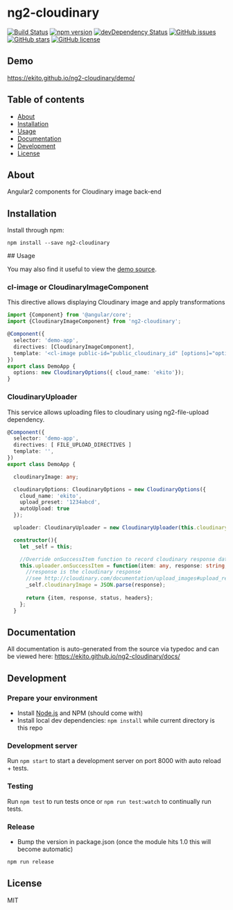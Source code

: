 # ng2-cloudinary
[![Build Status](https://travis-ci.org/Ekito/ng2-cloudinary.svg?branch=master)](https://travis-ci.org/ekito/ng2-cloudinary)
[![npm version](https://badge.fury.io/js/ng2-cloudinary.svg)](https://badge.fury.io/js/ng2-cloudinary)
[![devDependency Status](https://david-dm.org/ekito/ng2-cloudinary/dev-status.svg)](https://david-dm.org/ekito/ng2-cloudinary#info=devDependencies)
[![GitHub issues](https://img.shields.io/github/issues/ekito/ng2-cloudinary.svg)](https://github.com/ekito/ng2-cloudinary/issues)
[![GitHub stars](https://img.shields.io/github/stars/ekito/ng2-cloudinary.svg)](https://github.com/ekito/ng2-cloudinary/stargazers)
[![GitHub license](https://img.shields.io/badge/license-MIT-blue.svg)](https://raw.githubusercontent.com/ekito/ng2-cloudinary/master/LICENSE)

## Demo
https://ekito.github.io/ng2-cloudinary/demo/

## Table of contents

- [About](#about)
- [Installation](#installation)
- [Usage](#usage)
- [Documentation](#documentation)
- [Development](#development)
- [License](#licence)

## About

Angular2 components for Cloudinary image back-end

## Installation

Install through npm:
```
npm install --save ng2-cloudinary
```

## Usage

You may also find it useful to view the [demo source](https://github.com/ekito/ng2-cloudinary/blob/master/demo/demo.ts).

### cl-image or CloudinaryImageComponent

This directive allows displaying Cloudinary image and apply transformations 

```typescript
import {Component} from '@angular/core';
import {CloudinaryImageComponent} from 'ng2-cloudinary';

@Component({
  selector: 'demo-app',
  directives: [CloudinaryImageComponent],
  template: '<cl-image public-id="public_cloudinary_id" [options]="options"></cl-image>'
})
export class DemoApp {
  options: new CloudinaryOptions({ cloud_name: 'ekito'});
}
```

### CloudinaryUploader

This service allows uploading files to cloudinary using ng2-file-upload dependency.

```typescript
@Component({
  selector: 'demo-app',
  directives: [ FILE_UPLOAD_DIRECTIVES ]
  template: '',
})
export class DemoApp {

  cloudinaryImage: any;

  cloudinaryOptions: CloudinaryOptions = new CloudinaryOptions({
    cloud_name: 'ekito',
    upload_preset: '1234abcd',
    autoUpload: true
  });

  uploader: CloudinaryUploader = new CloudinaryUploader(this.cloudinaryOptions);

  constructor(){
    let _self = this;

    //Override onSuccessItem function to record cloudinary response data
    this.uploader.onSuccessItem = function(item: any, response: string, status: number, headers: any) {
      //response is the cloudinary response
      //see http://cloudinary.com/documentation/upload_images#upload_response
      _self.cloudinaryImage = JSON.parse(response);
      
      return {item, response, status, headers};
    };
  }
```

## Documentation
All documentation is auto-generated from the source via typedoc and can be viewed here:
https://ekito.github.io/ng2-cloudinary/docs/

## Development

### Prepare your environment
* Install [Node.js](http://nodejs.org/) and NPM (should come with)
* Install local dev dependencies: `npm install` while current directory is this repo

### Development server
Run `npm start` to start a development server on port 8000 with auto reload + tests. 

### Testing
Run `npm test` to run tests once or `npm run test:watch` to continually run tests.

### Release
* Bump the version in package.json (once the module hits 1.0 this will become automatic)
```bash
npm run release
```

## License

MIT
